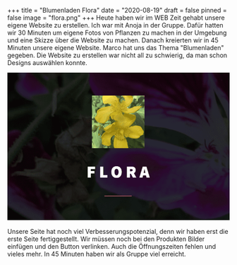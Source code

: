 +++
title = "Blumenladen Flora"
date = "2020-08-19"
draft = false
pinned = false
image = "flora.png"
+++
Heute haben wir im WEB Zeit gehabt unsere eigene Website zu erstellen. Ich war mit Anoja in der Gruppe. Dafür hatten wir 30 Minuten um eigene Fotos von Pflanzen zu machen in der Umgebung und eine Skizze über die Website zu machen. Danach kreierten wir in 45 Minuten unsere eigene Website. Marco hat uns das Thema "Blumenladen" gegeben. Die Website zu erstellen war nicht all zu schwierig, da man schon Designs auswählen konnte.

![](flora.png "Website Flora")

Unsere Seite hat noch viel Verbesserungspotenzial, denn wir haben erst die erste Seite fertiggestellt. Wir müssen noch bei den Produkten Bilder einfügen und den Button verlinken. Auch die Öffnungszeiten fehlen und vieles mehr. In 45 Minuten haben wir als Gruppe viel erreicht.